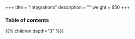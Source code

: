 +++
title = "Integrations"
description = ""
weight = 650
+++

### Table of contents

{{% children depth="3" %}}
